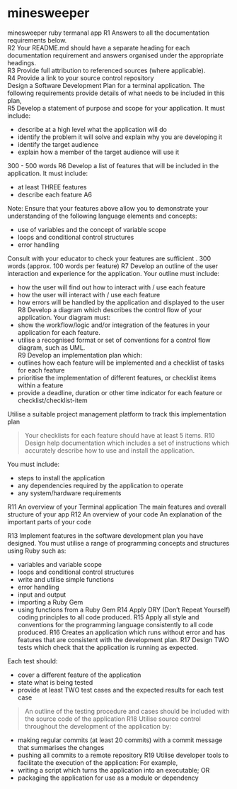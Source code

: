 # minesweeper
minesweeper ruby termanal app
R1	Answers to all the documentation requirements below.	
R2	Your README.md should have a separate heading for each documentation requirement and answers organised under the appropriate headings.	
R3	Provide full attribution to referenced sources (where applicable).	
R4	Provide a link to your source control repository	
    Design a Software Development Plan for a terminal application. The following requirements provide details of what needs to be included in this plan,	
R5	Develop a statement of purpose and scope for your application. It must include:
- describe at a high level what the application will do
- identify the problem it will solve and explain why you are developing it
- identify the target audience
- explain how a member of the target audience will use it

300 - 500 words
R6	Develop a list of features that will be included in the application. It must include:
- at least THREE features
- describe each feature
A6



Note: Ensure that your features above allow you to demonstrate your understanding of the following language elements and concepts:
- use of variables and the concept of variable scope
- loops and conditional control structures
- error handling

Consult with your educator to check your features are sufficient .	300 words (approx. 100 words per feature)
R7	Develop an outline of the user interaction and experience for the application.
Your outline must include:
- how the user will find out how to interact with / use each feature
- how the user will interact with / use each feature
- how errors will be handled by the application and displayed to the user	
R8	Develop a diagram which describes the control flow of your application. Your diagram must:
- show the workflow/logic and/or integration of the features in your application for each feature.
- utilise a recognised format or set of conventions for a control flow diagram, such as UML.	
R9	Develop an implementation plan which:
- outlines how each feature will be implemented and a checklist of tasks for each feature
- prioritise the implementation of different features, or checklist items within a feature
- provide a deadline, duration or other time indicator for each feature or checklist/checklist-item

Utilise a suitable project management platform to track this implementation plan

> Your checklists for each feature should have at least 5 items.
R10	Design help documentation which includes a set of instructions which accurately describe how to use and install the application.

You must include:
- steps to install the application
- any dependencies required by the application to operate
- any system/hardware requirements


R11	An overview of your Terminal application	The main features and overall structure of your app
R12	An overview of your code	An explanation of the important parts of your code


R13	Implement features in the software development plan you have designed. You must utilise a range of programming concepts and structures using Ruby such as:
- variables and variable scope
- loops and conditional control structures
- write and utilise simple functions
- error handling
- input and output
- importing a Ruby Gem
- using functions from a Ruby Gem
R14	Apply DRY (Don’t Repeat Yourself) coding principles to all code produced.
R15	Apply all style and conventions for the programming language consistently to all code produced.
R16	Creates an application which runs without error and has features that are consistent with the development plan.
R17	Design TWO tests which check that the application is running as expected.

Each test should:
- cover a different feature of the application
- state what is being tested
- provide at least TWO test cases and the expected results for each test case

> An outline of the testing procedure and cases should be included with the source code of the application
R18	Utilise source control throughout the development of the application by:
- making regular commits (at least 20 commits) with a commit message that summarises the changes
- pushing all commits to a remote repository
R19	Utilise developer tools to facilitate the execution of the application:
For example,
- writing a script which turns the application into an executable; OR
- packaging the application for use as a module or dependency
